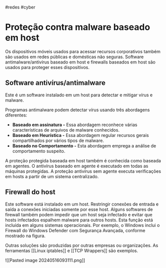 #redes #cyber 

# Proteção contra malware baseado em host

Os dispositivos móveis usados para acessar recursos corporativos também são usados em redes públicas e domésticas não seguras. Software antimalware/antivírus baseado em host e firewalls baseados em host são usados para proteger esses dispositivos.

## Software antivírus/antimalware

Este é um software instalado em um host para detectar e mitigar vírus e malware.

Programas antimalware podem detectar vírus usando três abordagens diferentes:

- **Baseado em assinatura -** Essa abordagem reconhece várias características de arquivos de malware conhecidos.
- **Baseado em Heurística -** Essa abordagem regular recursos gerais compartilhados por vários tipos de malware.
- **Baseado no Comportamento -** Esta abordagem emprega a análise de comportamento suspeito.

A proteção protegida baseada em host também é conhecida como baseada em agentes. O antivírus baseado em agente é executado em todas as máquinas protegidas. A proteção antivírus sem agente executa verificações em hosts a partir de um sistema centralizado.

## Firewall do host

Este software está instalado em um host. Restringir conexões de entrada e saída a conexões iniciadas somente por esse host. Alguns softwares de firewall também podem impedir que um host seja infectado e evitar que hosts infectados espalhem malware para outros hosts. Esta função está incluída em alguns sistemas operacionais. Por exemplo, o Windows inclui o Firewall do Windows Defender com Segurança Avançada, conforme mostrado na figura.

Outras soluções são produzidas por outras empresas ou organizações. As ferramentas [[Linux iptables]] e [[TCP Wrappers]] são exemplos.

![[Pasted image 20240516093111.png]]

## 
